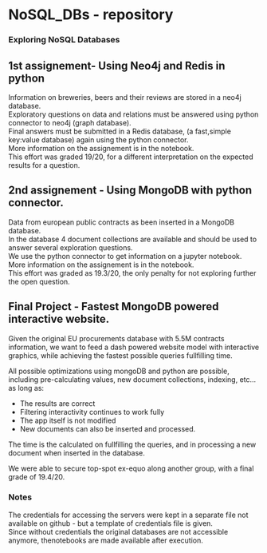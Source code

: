 
# NoSQL_DBs - repository


### Exploring NoSQL Databases  
  
## 1st assignement- Using Neo4j and Redis in python  
  
Information on breweries, beers and their reviews are stored in a neo4j database.  
Exploratory questions on data and relations must be answered using python connector to neo4j (graph database).  
Final answers must be submitted in a Redis database, (a fast,simple key:value database) again using the python connector.  
More information on the assignement is in the notebook.  
This effort was graded 19/20, for a different interpretation on the expected results for a question.  
  
## 2nd assignement - Using MongoDB with python connector.  
  
Data from european public contracts as been inserted in a MongoDB database.  
In the database 4 document collections are available and should be used to answer several exploration questions.  
We use the python connector to get information on a jupyter notebook.  
More information on the assignement is in the notebook.  
This effort was graded as 19.3/20, the only penalty for not exploring further the open question.  
  
## Final Project - Fastest MongoDB powered interactive website.  
  
Given the original EU procurements database with 5.5M contracts information, we want to feed a dash powered website model with interactive graphics, while achieving the fastest possible queries fullfilling time.  
  
All possible optimizations using mongoDB and python are possible, including pre-calculating values, new document collections, indexing, etc... as long as:  
- The results are correct  
- Filtering interactivity continues to work fully  
- The app itself is not modified  
- New documents can also be inserted and processed.  
  
The time is the calculated on fullfilling the queries, and in processing a new document when inserted in the database.  
  
We were able to secure top-spot ex-equo along another group, with a final grade of 19.4/20.  
  
  
### Notes  
  
The credentials for accessing the servers were kept in a separate file not available on github - but a template of credentials file is given.  
Since without credentials the original databases are not accessible anymore, thenotebooks are made available after execution.
